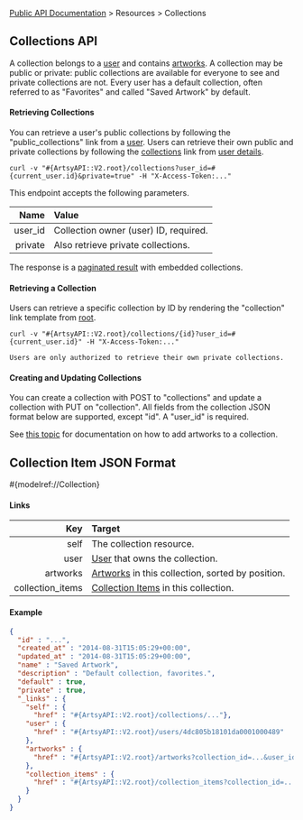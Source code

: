 [Public API Documentation](/v2) &gt; Resources &gt; Collections

## Collections API

A collection belongs to a [user](/v2/docs/users) and contains [artworks](/v2/docs/artworks). A collection may be public or private: public collections are available for everyone to see and private collections are not. Every user has a default collection, often referred to as "Favorites" and called "Saved Artwork" by default.

#### Retrieving Collections

You can retrieve a user's public collections by following the "public\_collections" link from a [user](/v2/docs/users). Users can retrieve their own public and private collections by following the [collections](#{ArtsyAPI::V2.root}/collections) link from [user details](/v2/docs/user_details).

```
curl -v "#{ArtsyAPI::V2.root}/collections?user_id=#{current_user.id}&private=true" -H "X-Access-Token:..."
```

This endpoint accepts the following parameters.

Name       | Value                                 |
----------:|:--------------------------------------|
user_id    | Collection owner (user) ID, required. |
private    | Also retrieve private collections.    |

The response is a [paginated result](/v2/docs/pagination) with embedded collections.

#### Retrieving a Collection

Users can retrieve a specific collection by ID by rendering the "collection" link template from [root](#{ArtsyAPI::V2.root}).

```
curl -v "#{ArtsyAPI::V2.root}/collections/{id}?user_id=#{current_user.id}" -H "X-Access-Token:..."
```

``` alert[danger]
Users are only authorized to retrieve their own private collections.
```

#### Creating and Updating Collections

You can create a collection with POST to "collections" and update a collection with PUT on "collection". All fields from the collection JSON format below are supported, except "id". A "user\_id" is required.

See [this topic](/v2/docs/collection_items) for documentation on how to add artworks to a collection.

## Collection Item JSON Format

#{modelref://Collection}

#### Links

Key               | Target                                                             |
-----------------:|:-------------------------------------------------------------------|
self              | The collection resource.                                           |
user              | [User](/v2/docs/users) that owns the collection.                      |
artworks          | [Artworks](/v2/docs/artworks) in this collection, sorted by position. |
collection\_items | [Collection Items](/v2/docs/collection_items) in this collection.     |

#### Example

``` json
{
  "id" : "...",
  "created_at" : "2014-08-31T15:05:29+00:00",
  "updated_at" : "2014-08-31T15:05:29+00:00",
  "name" : "Saved Artwork",
  "description" : "Default collection, favorites.",
  "default" : true,
  "private" : true,
  "_links" : {
    "self" : {
      "href" : "#{ArtsyAPI::V2.root}/collections/..."},
    "user" : {
      "href" : "#{ArtsyAPI::V2.root}/users/4dc805b18101da0001000489"
    },
    "artworks" : {
      "href" : "#{ArtsyAPI::V2.root}/artworks?collection_id=...&user_id=..."
    },
    "collection_items" : {
      "href" : "#{ArtsyAPI::V2.root}/collection_items?collection_id=...&user_id=..."
    }
  }
}
```
